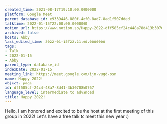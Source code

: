 ```yaml
---
created_time: 2021-08-17T19:10:00.0000000
platform: Google Meet
parent_database_id: e9339446-880f-4ef0-8ad7-8ad1f507dded
talktime: 2022-01-15T22:00:00.0000000
notion_url: https://www.notion.so/Happy-2022-dff585cf24c448a78d413b30708b0767
archived: false
hosts: Abby
last_edited_time: 2022-01-15T22:21:00.0000000
tags:
- Talk
- 2022-01-15
- Abby
parent_type: database_id
indexDate: 2022-01-15
meeting_link: https://meet.google.com/ijn-vugd-osn
name: Happy 2022!
object: page
id: dff585cf-24c4-48a7-8d41-3b30708b0767
language_level: intermediate to advanced
title: Happy 2022!
---
```


Hello, I am honored and excited to be the host at the first meeting of this group in 2022! Let's have a free talk to meet this new year :)





